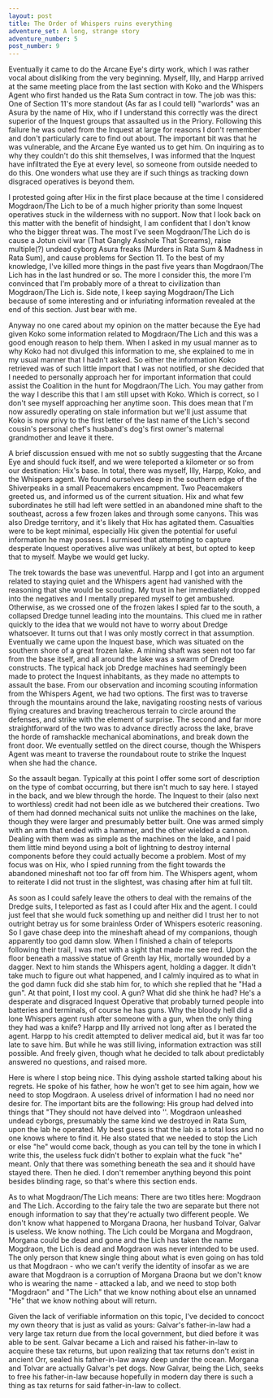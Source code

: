 ```yaml
---
layout: post
title: The Order of Whispers ruins everything
adventure_set: A long, strange story
adventure_number: 5
post_number: 9
---
```


Eventually it came to do the Arcane Eye's dirty work, which I was rather vocal about disliking from the very beginning. Myself, Illy, and Harpp arrived at the same meeting place from the last section with Koko and the Whispers Agent who first handed us the Rata Sum contract in tow. The job was this: One of Section 11's more standout (As far as I could tell) "warlords" was an Asura by the name of Hix, who if I understand this correctly was the direct superior of the Inquest groups that assaulted us in the Priory. Following this failure he was outed from the Inquest at large for reasons I don't remember and don't particularly care to find out about. The important bit was that he was vulnerable, and the Arcane Eye wanted us to get him. On inquiring as to why they couldn't do this shit themselves, I was informed that the Inquest have infiltrated the Eye at every level, so someone from outside needed to do this. One wonders what use they are if such things as tracking down disgraced operatives is beyond them.

I protested going after Hix in the first place because at the time I considered Mogdraon/The Lich to be of a much higher priority than some Inquest operatives stuck in the wilderness with no support. Now that I look back on this matter with the benefit of hindsight, I am confident that I don't know who the bigger threat was. The most I've seen Mogdraon/The Lich do is cause a Jotun civil war (That Gangly Asshole That Screams), raise multiple(?) undead cyborg Asura freaks (Murders in Rata Sum & Madness in Rata Sum), and cause problems for Section 11. To the best of my knowledge, I've killed more things in the past five years than Mogdraon/The Lich has in the last hundred or so. The more I consider this, the more I'm convinced that I'm probably more of a threat to civilization than Mogdraon/The Lich is. Side note, I keep saying Mogdraon/The Lich because of some interesting and or infuriating information revealed at the end of this section. Just bear with me.

Anyway no one cared about my opinion on the matter because the Eye had given Koko some information related to Mogdraon/The Lich and this was a good enough reason to help them. When I asked in my usual manner as to why Koko had not divulged this information to me, she explained to me in my usual manner that I hadn't asked. So either the information Koko retrieved was of such little import that I was not notified, or she decided that I needed to personally approach her for important information that could assist the Coalition in the hunt for Mogdraon/The Lich. You may gather from the way I describe this that I am still upset with Koko. Which is correct, so I don't see myself approaching her anytime soon. This does mean that I'm now assuredly operating on stale information but we'll just assume that Koko is now privy to the first letter of the last name of the Lich's second cousin's personal chef's husband's dog's first owner's maternal grandmother and leave it there.

A brief discussion ensued with me not so subtly suggesting that the Arcane Eye and should fuck itself, and we were teleported a kilometer or so from our destination: Hix's base. In total, there was myself, Illy, Harpp, Koko, and the Whispers agent. We found ourselves deep in the southern edge of the Shiverpeaks in a small Peacemakers encampment. Two Peacemakers greeted us, and informed us of the current situation. Hix and what few subordinates he still had left were settled in an abandoned mine shaft to the southeast, across a few frozen lakes and through some canyons. This was also Dredge territory, and it's likely that Hix has agitated them. Casualties were to be kept minimal, especially Hix given the potential for useful information he may possess. I surmised that attempting to capture desperate Inquest operatives alive was unlikely at best, but opted to keep that to myself. Maybe we would get lucky.

The trek towards the base was uneventful. Harpp and I got into an argument related to staying quiet and the Whispers agent had vanished with the reasoning that she would be scouting. My trust in her immediately dropped into the negatives and I mentally prepared myself to get ambushed. Otherwise, as we crossed one of the frozen lakes I spied far to the south, a collapsed Dredge tunnel leading into the mountains. This clued me in rather quickly to the idea that we would not have to worry about Dredge whatsoever. It turns out that I was only mostly correct in that assumption. Eventually we came upon the Inquest base, which was situated on the southern shore of a great frozen lake. A mining shaft was seen not too far from the base itself, and all around the lake was a swarm of Dredge constructs. The typical hack job Dredge machines had seemingly been made to protect the Inquest inhabitants, as they made no attempts to assault the base. From our observation and incoming scouting information from the Whispers Agent, we had two options. The first was to traverse through the mountains around the lake, navigating roosting nests of various flying creatures and braving treacherous terrain to circle around the defenses, and strike with the element of surprise. The second and far more straightforward of the two was to advance directly across the lake, brave the horde of ramshackle mechanical abominations, and break down the front door. We eventually settled on the direct course, though the Whispers Agent was meant to traverse the roundabout route to strike the Inquest when she had the chance.

So the assault began. Typically at this point I offer some sort of description on the type of combat occurring, but there isn't much to say here. I stayed in the back, and we blew through the horde. The Inquest to their (also next to worthless) credit had not been idle as we butchered their creations. Two of them had donned mechanical suits not unlike the machines on the lake, though they were larger and presumably better built. One was armed simply with an arm that ended with a hammer, and the other wielded a cannon. Dealing with them was as simple as the machines on the lake, and I paid them little mind beyond using a bolt of lightning to destroy internal components before they could actually become a problem. Most of my focus was on Hix, who I spied running from the fight towards the abandoned mineshaft not too far off from him. The Whispers agent, whom to reiterate I did not trust in the slightest, was chasing after him at full tilt.

As soon as I could safely leave the others to deal with the remains of the Dredge suits, I teleported as fast as I could after Hix and the agent. I could just feel that she would fuck something up and neither did I trust her to not outright betray us for some brainless Order of Whispers esoteric reasoning. So I gave chase deep into the mineshaft ahead of my companions, though apparently too god damn slow. When I finished a chain of teleports following their trail, I was met with a sight that made me see red. Upon the floor beneath a massive statue of Grenth lay Hix, mortally wounded by a dagger. Next to him stands the Whispers agent, holding a dagger. It didn't take much to figure out what happened, and I calmly inquired as to what in the god damn fuck did she stab him for, to which she replied that he "Had a gun". At that point, I lost my cool. A gun? What did she think he had? He's a desperate and disgraced Inquest Operative that probably turned people into batteries and terminals, of course he has guns. Why the bloody hell did a lone Whispers agent rush after someone with a gun, when the only thing they had was a knife? Harpp and Illy arrived not long after as I berated the agent. Harpp to his credit attempted to deliver medical aid, but it was far too late to save him. But while he was still living, information extraction was still possible. And freely given, though what he decided to talk about predictably answered no questions, and raised more.

Here is where I stop being nice. This dying asshole started talking about his regrets. He spoke of his father, how he won't get to see him again, how we need to stop Mogdraon. A useless drivel of information I had no need nor desire for. The important bits are the following: His group had delved into things that "They should not have delved into ''. Mogdraon unleashed undead cyborgs, presumably the same kind we destroyed in Rata Sum, upon the lab he operated. My best guess is that the lab is a total loss and no one knows where to find it. He also stated that we needed to stop the Lich or else "he" would come back, though as you can tell by the tone in which I write this, the useless fuck didn't bother to explain what the fuck "he" meant. Only that there was something beneath the sea and it should have stayed there. Then he died. I don't remember anything beyond this point besides blinding rage, so that's where this section ends.

As to what Mogdraon/The Lich means: There are two titles here: Mogdraon and The Lich. According to the fairy tale the two are separate but there not enough information to say that they're actually two different people. We don't know what happened to Morgana Draona, her husband Tolvar, Galvar is useless. We know nothing. The Lich could be Morgana and Mogdraon, Morgana could be dead and gone and the Lich has taken the name Mogdraon, the Lich is dead and Mogdraon was never intended to be used. The only person that knew single thing about what is even going on has told us that Mogdraon - who we can't verify the identity of insofar as we are aware that Mogdraon is a corruption of Morgana Draona but we don't know who is wearing the name - attacked a lab, and we need to stop both "Mogdraon" and "The Lich" that we know nothing about else an unnamed "He" that we know nothing about will return.

Given the lack of verifiable information on this topic, I've decided to concoct my own theory that is just as valid as yours: Galvar's father-in-law had a very large tax return due from the local government, but died before it was able to be sent. Galvar became a Lich and raised his father-in-law to acquire these tax returns, but upon realizing that tax returns don't exist in ancient Orr, sealed his father-in-law away deep under the ocean. Morgana and Tolvar are actually Galvar's pet dogs. Now Galvar, being the Lich, seeks to free his father-in-law because hopefully in modern day there is such a thing as tax returns for said father-in-law to collect.

